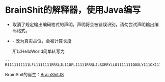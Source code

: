 # BrainShit的解释器，使用Java编写

- 取消了规定输出编码格式的声明，声明将会被错误识别，请勿尝试声明输出编码格式。

- \- 改为真实占位，会被计算长度

  所以HelloWorld简单转写为

```bs
--R1111111111LFL1111111RRSLJL11OFL11111RRSLJLSXRRYLLO1111111OOXLY111OX11111111OYO111ORORRSOP
```

BrainShit的诞生：[BrainShitJS](https://github.com/BERADQ/BrainShitJS)